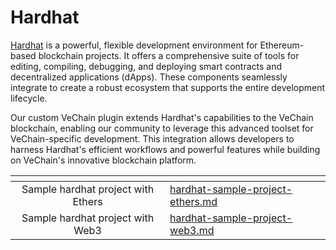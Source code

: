 # Hardhat

[Hardhat](https://hardhat.org/) is a powerful, flexible development environment for Ethereum-based blockchain projects. It offers a comprehensive suite of tools for editing, compiling, debugging, and deploying smart contracts and decentralized applications (dApps). These components seamlessly integrate to create a robust ecosystem that supports the entire development lifecycle.

Our custom VeChain plugin extends Hardhat's capabilities to the VeChain blockchain, enabling our community to leverage this advanced toolset for VeChain-specific development. This integration allows developers to harness Hardhat's efficient workflows and powerful features while building on VeChain's innovative blockchain platform.

<table data-view="cards"><thead><tr><th align="center"></th><th data-hidden data-card-target data-type="content-ref"></th></tr></thead><tbody><tr><td align="center">Sample hardhat project with Ethers</td><td><a href="hardhat-sample-project-ethers.md">hardhat-sample-project-ethers.md</a></td></tr><tr><td align="center">Sample hardhat project with Web3</td><td><a href="hardhat-sample-project-web3.md">hardhat-sample-project-web3.md</a></td></tr></tbody></table>
